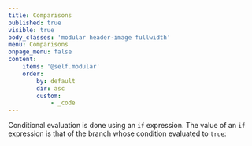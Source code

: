 ```yaml
---
title: Comparisons
published: true
visible: true
body_classes: 'modular header-image fullwidth'
menu: Comparisons
onpage_menu: false
content:
    items: '@self.modular'
    order:
        by: default
        dir: asc
        custom:
            - _code
---
```


Conditional evaluation is done using an `if` expression. The value of an `if` expression is that of the branch whose condition evaluated to `true`:
